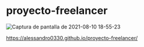 # proyecto-freelancer
![Captura de pantalla de 2021-08-10 18-55-23](https://user-images.githubusercontent.com/68888380/128949630-e317b6a6-7358-454a-9470-511e91fc391d.png)

https://alessandro0330.github.io/proyecto-freelancer/
